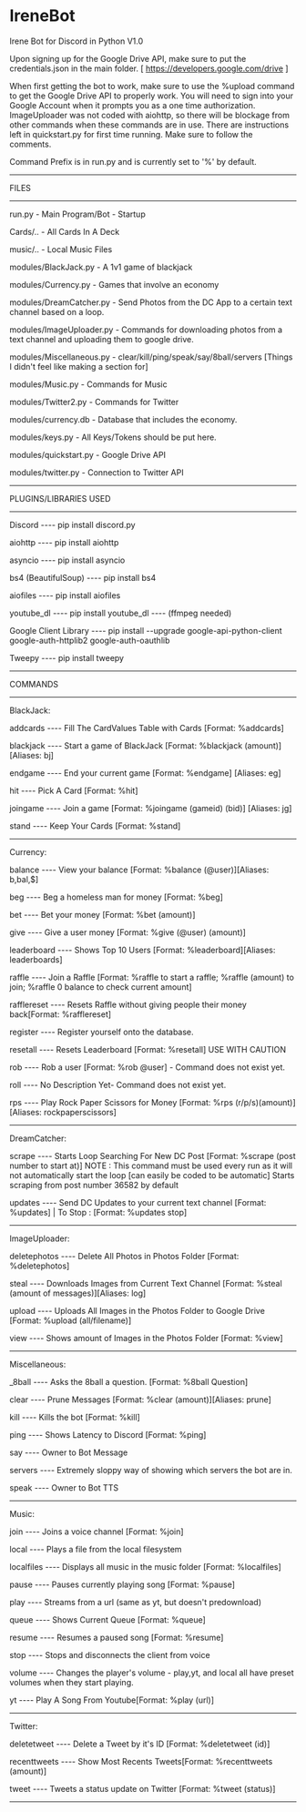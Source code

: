# IreneBot 
 Irene Bot for Discord in Python V1.0

Upon signing up for the Google Drive API, make sure to put the credentials.json in the main folder.
[ https://developers.google.com/drive ]


When first getting the bot to work, make sure to use the %upload command to get the Google Drive API to properly work. You will need to sign into your Google Account when it prompts you as a one time authorization.
ImageUploader was not coded with aiohttp, so there will be blockage from other commands when these commands are in use.
There are instructions left in quickstart.py for first time running. Make sure to follow the comments.


Command Prefix is in run.py and is currently set to '%' by default.
______
FILES
______
run.py - Main Program/Bot - Startup

Cards/.. - All Cards In A Deck

music/.. - Local Music Files

modules/BlackJack.py - A 1v1 game of blackjack

modules/Currency.py - Games that involve an economy

modules/DreamCatcher.py - Send Photos from the DC App to a certain text channel based on a loop. 

modules/ImageUploader.py - Commands for downloading photos from a text channel and uploading them to google drive.

modules/Miscellaneous.py - clear/kill/ping/speak/say/8ball/servers [Things I didn't feel like making a section for]

modules/Music.py - Commands for Music

modules/Twitter2.py - Commands for Twitter

modules/currency.db - Database that includes the economy.

modules/keys.py - All Keys/Tokens should be put here.

modules/quickstart.py - Google Drive API

modules/twitter.py - Connection to Twitter API

______________________
PLUGINS/LIBRARIES USED
______________________
Discord ---- pip install discord.py

aiohttp ---- pip install aiohttp

asyncio ---- pip install asyncio

bs4 (BeautifulSoup) ---- pip install bs4

aiofiles ---- pip install aiofiles

youtube_dl ---- pip install youtube_dl ---- (ffmpeg needed)

Google Client Library ---- pip install --upgrade google-api-python-client google-auth-httplib2 google-auth-oauthlib

Tweepy ---- pip install tweepy

_______
COMMANDS
________
BlackJack:

addcards   ----  Fill The CardValues Table with Cards [Format: %addcards]

blackjack  ----  Start a game of BlackJack [Format: %blackjack (amount)] [Aliases: bj]
  
  endgame   ----   End your current game [Format: %endgame] [Aliases: eg]
  
  hit       ----   Pick A Card [Format: %hit]
  
  joingame  ----   Join a game [Format: %joingame (gameid) (bid)] [Aliases: jg]
  
  stand     ----   Keep Your Cards [Format: %stand]
________
Currency:

  balance   ----   View your balance [Format: %balance (@user)][Aliases: b,bal,$]
  
  beg      ----    Beg a homeless man for money [Format: %beg]
  
  bet      ----    Bet your money [Format: %bet (amount)]
  
  give      ----   Give a user money [Format: %give (@user) (amount)]
  
  leaderboard ---- Shows Top 10 Users [Format: %leaderboard][Aliases: leaderboards]
  
  raffle    ----   Join a Raffle [Format: %raffle to start a raffle; %raffle (amount) to join; %raffle 0 balance to check current amount]
  
  rafflereset ---- Resets Raffle without giving people their money back[Format: %rafflereset]
  
  register    ---- Register yourself onto the database.
  
  resetall  ----   Resets Leaderboard [Format: %resetall] USE WITH CAUTION
  
  rob     ----     Rob a user [Format: %rob @user] - Command does not exist yet.
  
  roll    ----     No Description Yet- Command does not exist yet.
  
  rps      ----    Play Rock Paper Scissors for Money [Format: %rps (r/p/s)(amount)][Aliases: rockpaperscissors]
________
DreamCatcher:

scrape   ----    Starts Loop Searching For New DC Post [Format: %scrape (post number to start at)] NOTE : This command must be used every run as it will not automatically start the loop [can easily be coded to be automatic] Starts scraping from post number 36582 by default

updates   ----   Send DC Updates to your current text channel [Format: %updates] | To Stop : [Format: %updates stop]
________
ImageUploader:

deletephotos ---- Delete All Photos in Photos Folder [Format: %deletephotos]

steal     ----   Downloads Images from Current Text Channel [Format: %steal (amount of messages)][Aliases: log]

upload    ----   Uploads All Images in the Photos Folder to Google Drive [Format: %upload (all/filename)]

view        ---- Shows amount of Images in the Photos Folder [Format: %view]
________
Miscellaneous:

_8ball   ----    Asks the 8ball a question. [Format: %8ball Question]

clear    ----    Prune Messages [Format: %clear (amount)][Aliases: prune]

kill     ----    Kills the bot [Format: %kill]

ping      ----   Shows Latency to Discord [Format: %ping]

say       ----   Owner to Bot Message

servers   ----   Extremely sloppy way of showing which servers the bot are in.

speak      ----  Owner to Bot TTS
________
Music:

join       ----  Joins a voice channel [Format: %join]

local     ----  Plays a file from the local filesystem

localfiles ----  Displays all music in the music folder [Format: %localfiles]

pause   ----     Pauses currently playing song [Format: %pause]

play     ----    Streams from a url (same as yt, but doesn't predownload)

queue    ----    Shows Current Queue [Format: %queue]

resume   ----    Resumes a paused song [Format: %resume]

stop     ----    Stops and disconnects the client from voice

volume    ----   Changes the player's volume - play,yt, and local all have  preset volumes when they start playing.

yt        ----   Play A Song From Youtube[Format: %play (url)]
________
Twitter:

deletetweet ---- Delete a Tweet by it's ID [Format: %deletetweet (id)]

recenttweets ---- Show Most Recents Tweets[Format: %recenttweets (amount)]

tweet     ----   Tweets a status update on Twitter [Format: %tweet (status)]
________

